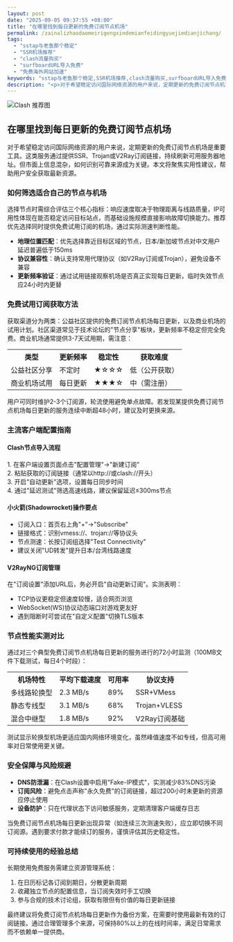 ```yaml
---
layout: post
date: "2025-09-05 09:37:55 +08:00"
title: "在哪里找到每日更新的免费订阅节点机场"
permalink: /zainalizhaodaomeirigengxindemianfeidingyuejiedianjichang/
tags:
  - "sstap与老鱼那个稳定"
  - "SSR机场推荐"
  - "clash流量购买"
  - "surfboardURL导入免费"
  - "免费海外网站加速"
keywords: "sstap与老鱼那个稳定,SSR机场推荐,clash流量购买,surfboardURL导入免费,免费海外网站加速"
description: "<p>对于希望稳定访问国际网络资源的用户来说，定期更新的免费订阅节点机场是重要工具。这类服务通过提供SSR、Trojan或V2Ray订阅链接，持续刷新可用服务器地址。但市面上信息混杂，如何识别可靠来源成为关键。本文将聚焦实用性建议，帮助用户安全获取最新资源。</p>"
---
```


![Clash 推荐图](https://clashjd.github.io/assets/img/clash订阅节点购买.png)

## 在哪里找到每日更新的免费订阅节点机场

<p>对于希望稳定访问国际网络资源的用户来说，定期更新的免费订阅节点机场是重要工具。这类服务通过提供SSR、Trojan或V2Ray订阅链接，持续刷新可用服务器地址。但市面上信息混杂，如何识别可靠来源成为关键。本文将聚焦实用性建议，帮助用户安全获取最新资源。</p>
<h3>如何筛选适合自己的节点与机场</h3>
<p>选择节点时需综合评估三个核心指标：响应速度取决于物理距离与线路质量，IP可用性体现在能否稳定访问目标站点，而基础设施规模直接影响故障切换能力。推荐优先选择同时提供免费试用订阅的机场，通过实际测速判断性能。</p>
<ul>
<li><strong>地理位置匹配</strong>：优先选择靠近目标区域的节点，日本/新加坡节点对中文用户延迟普遍低于150ms</li>
<li><strong>协议兼容性</strong>：确认支持常用代理协议（如V2Ray订阅或Trojan），避免设备不兼容</li>
<li><strong>更新频率验证</strong>：通过试用链接观察机场是否真正实现每日更新，临时失效节点应24小时内更替</li>
</ul>
<h3>免费试用订阅获取方法</h3>
<p>获取渠道分为两类：公益社区提供的免费订阅节点机场每日更新，以及商业机场的试用计划。社区渠道常见于技术论坛的"节点分享"板块，更新频率不稳定但完全免费。商业机场通常提供3-7天试用期，需注意：</p>
<table>
<tr>
<th>类型</th>
<th>更新频率</th>
<th>稳定性</th>
<th>获取难度</th>
</tr>
<tr>
<td>公益社区分享</td>
<td>不定时</td>
<td>★☆☆☆</td>
<td>低（公开获取）</td>
</tr>
<tr>
<td>商业机场试用</td>
<td>每日更新</td>
<td>★★★☆</td>
<td>中（需注册）</td>
</tr>
</table>
<p>用户可同时维护2-3个订阅源，轮流使用避免单点故障。若发现某提供免费订阅节点机场每日更新的服务连续中断超48小时，建议及时更换来源。</p>
<h3>主流客户端配置指南</h3>
<h4>Clash节点导入流程</h4>
<p>1. 在客户端设置页面点击"配置管理"→"新建订阅"<br>2. 粘贴获取的订阅链接（通常以http://或clash://开头）<br>3. 开启"自动更新"选项，设置每日同步时间<br>4. 通过"延迟测试"筛选高速线路，建议保留延迟≤300ms节点</p>
<h4>小火箭(Shadowrocket)操作要点</h4>
<ul>
<li>订阅入口：首页右上角"+"→"Subscribe"</li>
<li>链接格式：识别vmess://、trojan://等协议头</li>
<li>节点测速：长按订阅组选择"Test Connectivity"</li>
<li>建议关闭"UD转发"提升日本/台湾线路速度</li>
</ul>
<h4>V2RayNG订阅管理</h4>
<p>在"订阅设置"添加URL后，务必开启"自动更新订阅"。实测表明：</p>
<ul>
<li>TCP协议更稳定但速度较慢，适合网页浏览</li>
<li>WebSocket(WS)协议动态端口对游戏更友好</li>
<li>遇到阻断时可尝试在"自定义配置"切换TLS版本</li>
</ul>
<h3>节点性能实测对比</h3>
<p>通过对三个典型免费订阅节点机场每日更新的服务进行的72小时监测（100MB文件下载测试，每日4个时段）：</p>
<table>
<tr>
<th>机场特性</th>
<th>平均下载速度</th>
<th>可用率</th>
<th>协议支持</th>
</tr>
<tr>
<td>多线路轮换型</td>
<td>2.3 MB/s</td>
<td>89%</td>
<td>SSR+VMess</td>
</tr>
<tr>
<td>静态专线型</td>
<td>3.1 MB/s</td>
<td>68%</td>
<td>Trojan+VLESS</td>
</tr>
<tr>
<td>混合中继型</td>
<td>1.8 MB/s</td>
<td>92%</td>
<td>V2Ray订阅基础</td>
</tr>
</table>
<p>测试显示轮换型机场更适应国内网络环境变化，虽然峰值速度不如专线，但高可用率对日常使用更关键。</p>
<h3>安全保障与风险规避</h3>
<ul>
<li><strong>DNS防泄漏</strong>：在Clash设置中启用"Fake-IP模式"，实测减少83%DNS污染</li>
<li><strong>订阅风险</strong>：避免点击声称"永久免费"的订阅链接，超过200小时未更新的资源应停止使用</li>
<li><strong>设备防护</strong>：只在代理状态下访问敏感服务，定期清理客户端缓存日志</li>
</ul>
<p>当免费订阅节点机场每日更新出现异常（如连续三次测速失败），应立即切换不同订阅源。遇到要求付款才能续订的服务，谨慎评估其历史稳定性。</p>
<h3>可持续使用的经验总结</h3>
<p>长期使用免费服务需建立资源管理系统：</p>
<ol>
<li>在日历标记各订阅到期日，分散更新周期</li>
<li>收藏独立节点的配置信息，当订阅失效时手工切换</li>
<li>参与合规的技术讨论组，获取有限但有价值的每日更新链接</li>
</ol>
<p>最终建议将免费订阅节点机场每日更新作为备份方案，在需要时使用最新有效的订阅链接。通过合理管理多个来源，可保持80%以上的在线时间率，满足日常需求而不依赖单一提供商。</p>